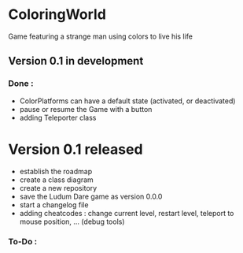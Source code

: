 # ColoringWorld
Game featuring a strange man using colors to live his life

## Version 0.1 in development

### Done :
* ColorPlatforms can have a default state (activated, or deactivated)
* pause or resume the Game with a button
* adding Teleporter class


# Version 0.1 released
* establish the roadmap
* create a class diagram
* create a new repository
* save the Ludum Dare game as version 0.0.0
* start a changelog file
* adding cheatcodes : change current level, restart level, teleport to mouse position, … (debug tools)

### To-Do :

